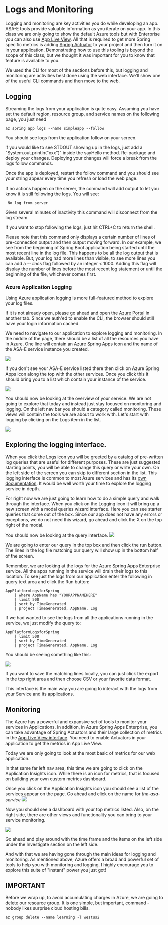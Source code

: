 # Logs and Monitoring

Logging and monitoring are key activities you do while developing an app. ASA-E tools provide valuable information as you iterate on your app. In this class we are only going to show the default Azure tools but with Enterprise you can also use [App Live View](https://docs.vmware.com/en/Application-Live-View-for-VMware-Tanzu/1.1/docs/GUID-index.html). All that is required to get more Spring specific metrics is adding [Spring Actuator](https://docs.spring.io/spring-boot/docs/current/reference/html/actuator.html) to your project and then turn it on in your application. Demonstrating how to use this tooling is beyond the scope of this class, but we thought it was important for you to know that feature is available to you.   

We used the CLI for most of the sections before this, but logging and monitoring are activities best done using the web interface.  We'll show one of the useful CLI commands and then move to the web. 

## Logging

Streaming the logs from your application is quite easy. Assuming you have set the default region, resource group, and service names on the following page, you just need 

```copy
az spring app logs --name simpleapp --follow
```

You should see logs from the application follow on your screen.

if you would like to see STDOUT showing up in the logs, just add a "System.out.println("xxx")" inside the sayHello method. Re-package and deploy your changes. Deploying your changes will force a break from the logs follow commands. 

Once the app is deployed, restart the follow command and you should see your string appear every time you refresh or load the web page.

If no actions happen on the server, the command will add output to let you know it is still following the logs. You will see:

```shell
 No log from server
```

Given several minutes of inactivity this command will disconnect from the log stream. 

If you want to stop following the logs, just hit CTRL+C to return the shell.

Please note that this command only displays a certain number of lines of pre-connection output and then output moving forward. In our example, we see from the beginning of Spring Boot application being started until the most recent line in the log file. This happens to be all the log output that is available. But, your log had more lines than visible, to see more lines you can add a _-- lines_ flag followed by an integer < 1000. Adding this flag will display the number of lines before the most recent log statement or until the beginning of the file, whichever comes first. 

### Azure Application Logging

Using Azure application logging is more full-featured method to explore your log files. 

If it is not already open, please go ahead and open the [Azure Portal](https://portal.amazon.com) in another tab. Since we auth'ed to enable the CLI, the browser should still have your login information cached. 

We need to navigate to our application to explore logging and monitoring. In the middle of the page, there should be a list of all the resources you have in Azure. One line will contain an Azure Spring Apps icon and the name of the ASA-E service instance you created.

![](images/logging-asa-service-list.jpg)

If you don't see your ASA-E service listed there then click on Azure Spring Apps icon along the top with the other services. Once you click this it should bring you to a list which contain your instance of the service.

![](images/logging-asa-service-bar.jpg)

You should now be looking at the overview of your service. We are not going to explore that today and instead just stay focused on monitoring and logging. On the left nav bar you should a category called monitoring. These views will contain the tools we are about to work with. Let's start with logging by clicking on the Logs item in the list.

![](images/logging-left-nav.jpg)

## Exploring the logging interface. 

When you click the Logs icon you will be greeted by a catalog of pre-written log queries that are useful for different purposes. These are just suggested starting points, you will be able to change this query or write your own. On the left side of the screen you can skip to different section in the list. This logging interface is common to most Azure services and has its [own documentation](https://learn.microsoft.com/en-us/azure/azure-monitor/logs/data-platform-logs). It would be well worth your time to explore the logging service in depth.

For right now we are just going to learn how to do a simple query and walk through the interface.
When you click on the Logging icon it will bring up a new screen with a modal queries wizard interface. Here you can see starter queries that come out of the box. Since our app does not have any errors or exceptions, we do not need this wizard, go ahead and click the X on the top right of the modal.

You should now be looking at the query interface.
![](images/logging-query-interface.jpg)

We are going to enter our query in the top box and then click the run button. The lines in the log file matching our query will show up in the bottom half of the screen. 

Remember, we are looking at the logs for the Azure Spring Apps Enterprise service. All the apps running in the service will drain their logs to this location. To see just the logs from  our application enter the following in query text area and click the Run button:
```shell copy
AppPlatformLogsforSpring 
    | where AppName has "YOURAPPNAMEHERE"
    | limit 500
    | sort by TimeGenerated
    | project TimeGenerated, AppName, Log
```

If we had wanted to see the logs from all the applications running in the service, we just modify the query to:

```shell copy
AppPlatformLogsforSpring 
    | limit 500
    | sort by TimeGenerated
    | project TimeGenerated, AppName, Log
```
You should be seeing something like this:

![](images/logging-query-output.jpg)

If you want to save the matching lines locally, you can just click the export in the top right area and then choose CSV or your favorite data format. 

This interface is the main way you are going to interact with the logs from your Service and its applications. 

## Monitoring 

The Azure has a powerful and expansive set of tools to monitor your services in Applications. In addition, in Azure Spring Apps Enterprise, you can take advantage of Spring Actuators and their large collection of metrics in the [App Live View interface](https://learn.microsoft.com/en-us/azure/spring-apps/monitor-apps-by-application-live-view). You need to enable Actuators in your application to get the metrics in App Live View. 

Today we are only going to look at the most basic of metrics for our web application. 

In that same far left nav area, this time we are going to click on the Application Insights icon. While there is an icon for metrics, that is focused on building your own custom metrics dashboard. 

Once you click on the Application Insights icon you should see a list of the services appear on the page. Go ahead and click on the name for _the-asa-service_
![](images/monitoring-service-list.jpg)

Now you should see a dashboard with your top metrics listed. Also, on the right side, there are other views and functionality you can bring to your service monitoring. 

![](images/monitoring-main-view.jpg)

Go ahead and play around with the time frame and the items on the left side under the Investigate section on the left side. 

And with that we are having gone through the main ideas for logging and monitoring. As mentioned above, Azure offers a broad and powerful set of tools to help you with monitoring and logging. I highly encourage you to explore this suite of "instant" power you just got!

## **IMPORTANT** 
Before we wrap up, to avoid accumulating charges in Azure, we are going to delete our resource group.
It is one simple, but important, command - nobody likes surprise cloud hosting bills.

```execute
az group delete --name learning -l westus2
```

